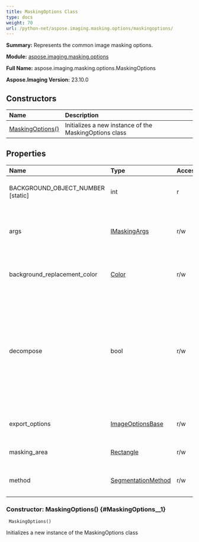 ```yaml
---
title: MaskingOptions Class
type: docs
weight: 70
url: /python-net/aspose.imaging.masking.options/maskingoptions/
---
```


**Summary:** Represents the common image masking options.

**Module:** [aspose.imaging.masking.options](/imaging/python-net/aspose.imaging.masking.options/)

**Full Name:** aspose.imaging.masking.options.MaskingOptions

**Aspose.Imaging Version:** 23.10.0

## **Constructors**
| **Name** | **Description** |
| :- | :- |
| [MaskingOptions()](#MaskingOptions__1) | Initializes a new instance of the MaskingOptions class |
## **Properties**
| **Name** | **Type** | **Access** | **Description** |
| :- | :- | :- | :- |
| BACKGROUND_OBJECT_NUMBER [static] | int | r | The background object number |
| args | [IMaskingArgs](/imaging/python-net/aspose.imaging.masking.options/imaskingargs) | r/w | Gets or sets the arguments for segmentation algorithm. |
| background_replacement_color | [Color](/imaging/python-net/aspose.imaging/color) | r/w | Gets or sets the background replacement color. |
| decompose | bool | r/w | Gets or sets a value indicating whether<br/>            needless to separate each Shape from mask as individual object or as united object from mask separated from background. |
| export_options | [ImageOptionsBase](/imaging/python-net/aspose.imaging/imageoptionsbase) | r/w | Gets or sets the image export options. |
| masking_area | [Rectangle](/imaging/python-net/aspose.imaging/rectangle) | r/w | Gets or sets the masking area. |
| method | [SegmentationMethod](/imaging/python-net/aspose.imaging.masking.options/segmentationmethod) | r/w | Gets or sets the segmentation method. |


### Constructor: MaskingOptions() {#MaskingOptions__1}


```
 MaskingOptions() 
```

Initializes a new instance of the MaskingOptions class

